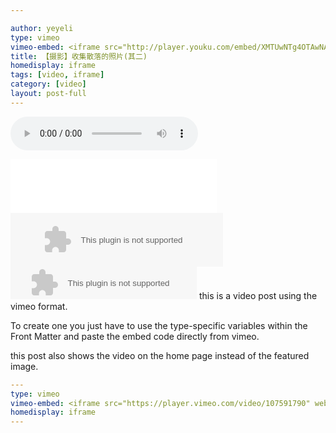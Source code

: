 ```yaml
---

author: yeyeli
type: vimeo
vimeo-embed: <iframe src="http://player.youku.com/embed/XMTUwNTg4OTAwNA==" webkitallowfullscreen mozallowfullscreen allowfullscreen></iframe>
title: 【摄影】收集散落的照片(其二)
homedisplay: iframe
tags: [video, iframe]
category: [video]
layout: post-full
---
```


<audio controls="controls" autoplay="autoplay" loop="loop" src="http://sc1.111ttt.com/2016/1/12/10/205101951372.mp3">浏览器不支持播放audio音频</audio>
<iframe frameborder="no" border="0" marginwidth="0" marginheight="0" width=330 height=86 src="//music.163.com/outchain/player?type=2&id=466122271&auto=1&height=66"></iframe>
<embed src="//music.163.com/style/swf/widget.swf?sid=466122271&type=2&auto=1&width=320&height=66" width="340" height="86"  allowNetworking="all"></embed>
<embed src="//music.163.com/style/swf/widget.swf?sid=466122271&type=2&auto=1&width=278&height=32" width="298" height="52"  allowNetworking="all"></embed>
this is a video post using the vimeo format.

To create one you just have to use the type-specific variables within the Front Matter and paste the embed code directly from vimeo.

this post also shows the video on the home page instead of the featured image.

``` yml
---
type: vimeo
vimeo-embed: <iframe src="https://player.vimeo.com/video/107591790" webkitallowfullscreen mozallowfullscreen allowfullscreen></iframe>
homedisplay: iframe
---
```
